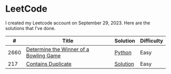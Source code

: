 # LeetCode

I created my Leetcode account on September 29, 2023. Here are the solutions that I've done.

\# | Title | Solution | Difficulty
--|--|--|--
2660 | [Determine the Winner of a Bowling Game](https://leetcode.com/problems/determine-the-winner-of-a-bowling-game/description/) | [Python](https://github.com/GVLocke/leetcode/blob/main/solutions/python/2660%20Determine%20Winner%20of%20Bowling%20Game.py) | Easy
217 | [Contains Duplicate](https://leetcode.com/problems/contains-duplicate/description/) | [Solution](https://github.com/GVLocke/leetcode/blob/main/solutions/python/217%Contains%Duplicate.py) | Easy
